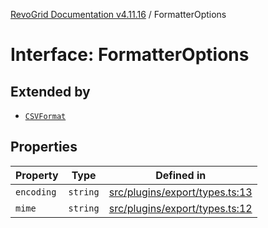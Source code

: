 [RevoGrid Documentation v4.11.16](README.md) / FormatterOptions

# Interface: FormatterOptions

## Extended by

- [`CSVFormat`](Interface.CSVFormat.md)

## Properties

| Property | Type | Defined in |
| ------ | ------ | ------ |
| `encoding` | `string` | [src/plugins/export/types.ts:13](https://github.com/revolist/revogrid/blob/4a2e1c34e7e1a3d80ec42c0347cc2f82d785aa84/src/plugins/export/types.ts#L13) |
| `mime` | `string` | [src/plugins/export/types.ts:12](https://github.com/revolist/revogrid/blob/4a2e1c34e7e1a3d80ec42c0347cc2f82d785aa84/src/plugins/export/types.ts#L12) |
